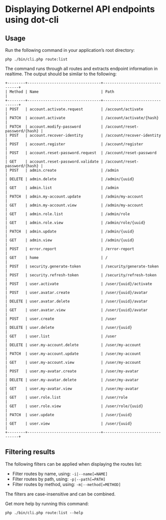 # Displaying Dotkernel API endpoints using dot-cli

## Usage

Run the following command in your application’s root directory:

```shell
php ./bin/cli.php route:list
```

The command runs through all routes and extracts endpoint information in realtime.
The output should be similar to the following:

```text
+--------+---------------------------------+--------------------------------+
| Method | Name                            | Path                           |
+--------+---------------------------------+--------------------------------+
| POST   | account.activate.request        | /account/activate              |
| PATCH  | account.activate                | /account/activate/{hash}       |
| PATCH  | account.modify-password         | /account/reset-password/{hash} |
| POST   | account.recover-identity        | /account/recover-identity      |
| POST   | account.register                | /account/register              |
| POST   | account.reset-password.request  | /account/reset-password        |
| GET    | account.reset-password.validate | /account/reset-password/{hash} |
| POST   | admin.create                    | /admin                         |
| DELETE | admin.delete                    | /admin/{uuid}                  |
| GET    | admin.list                      | /admin                         |
| PATCH  | admin.my-account.update         | /admin/my-account              |
| GET    | admin.my-account.view           | /admin/my-account              |
| GET    | admin.role.list                 | /admin/role                    |
| GET    | admin.role.view                 | /admin/role/{uuid}             |
| PATCH  | admin.update                    | /admin/{uuid}                  |
| GET    | admin.view                      | /admin/{uuid}                  |
| POST   | error.report                    | /error-report                  |
| GET    | home                            | /                              |
| POST   | security.generate-token         | /security/generate-token       |
| POST   | security.refresh-token          | /security/refresh-token        |
| POST   | user.activate                   | /user/{uuid}/activate          |
| POST   | user.avatar.create              | /user/{uuid}/avatar            |
| DELETE | user.avatar.delete              | /user/{uuid}/avatar            |
| GET    | user.avatar.view                | /user/{uuid}/avatar            |
| POST   | user.create                     | /user                          |
| DELETE | user.delete                     | /user/{uuid}                   |
| GET    | user.list                       | /user                          |
| DELETE | user.my-account.delete          | /user/my-account               |
| PATCH  | user.my-account.update          | /user/my-account               |
| GET    | user.my-account.view            | /user/my-account               |
| POST   | user.my-avatar.create           | /user/my-avatar                |
| DELETE | user.my-avatar.delete           | /user/my-avatar                |
| GET    | user.my-avatar.view             | /user/my-avatar                |
| GET    | user.role.list                  | /user/role                     |
| GET    | user.role.view                  | /user/role/{uuid}              |
| PATCH  | user.update                     | /user/{uuid}                   |
| GET    | user.view                       | /user/{uuid}                   |
+--------+---------------------------------+--------------------------------+
```

## Filtering results

The following filters can be applied when displaying the routes list:

* Filter routes by name, using: `-i|--name[=NAME]`
* Filter routes by path, using: `-p|--path[=PATH]`
* Filter routes by method, using: `-m|--method[=METHOD]`

The filters are case-insensitive and can be combined.

Get more help by running this command:

```shell
php ./bin/cli.php route:list --help
```
